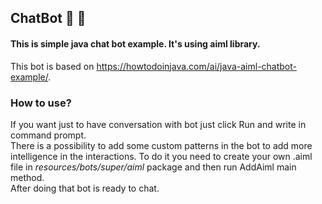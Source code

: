 ## ChatBot :busts_in_silhouette: :speech_balloon:

#### This is simple java chat bot example. It's using aiml library.

This bot is based on https://howtodoinjava.com/ai/java-aiml-chatbot-example/.

### How to use?

If you want just to have conversation with bot just click Run and write in command prompt.<br>
There is a possibility to add some custom patterns in the bot to add more intelligence in the interactions. 
To do it you need to create your own .aiml file in <i>resources/bots/super/aiml</i> package and then run AddAiml main method.<br>
After doing that bot is ready to chat.
